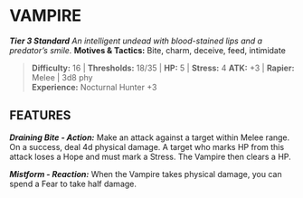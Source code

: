 ﻿---
tags:
  - Adversary
  - Creature
  - Statblock

name: 'VAMPIRE'
tier: 3
type: Standard
description: 'An intelligent undead with blood-stained lips and a predator’s smile.'
motives_and_tactics: 'Bite, charm, deceive, feed, intimidate'
difficulty: '16'
thresholds: '18/35'
hp: '5'
stress: '4'
atk: '+3'
attack: 'Rapier'
range: 'Melee'
damage: '3d8 phy'
experience:
  - 'Nocturnal Hunter +3'
feats:
- name: 'Draining Bite'
  type: 'Action'
  text: 'Make an attack against a target within Melee range. On a success, deal 4d physical damage. A target who marks HP from this attack loses a Hope and must mark a Stress. The Vampire then clears a HP.'
- name: 'Mistform'
  type: 'Reaction'
  text: 'When the Vampire takes physical damage, you can spend a Fear to take half damage.'
layout: Daggerheart Adversary
source: srd-adversary
statblock: true
---

# VAMPIRE

***Tier 3 Standard***
*An intelligent undead with blood-stained lips and a predator’s smile.*
**Motives & Tactics:** Bite, charm, deceive, feed, intimidate

> **Difficulty:** 16 | **Thresholds:** 18/35 | **HP:** 5 | **Stress:** 4
> **ATK:** +3 | **Rapier:** Melee | 3d8 phy  
> **Experience:** Nocturnal Hunter +3

## FEATURES

***Draining Bite - Action:*** Make an attack against a target within Melee range. On a success, deal 4d physical damage. A target who marks HP from this attack loses a Hope and must mark a Stress. The Vampire then clears a HP.

***Mistform - Reaction:*** When the Vampire takes physical damage, you can spend a Fear to take half damage.

